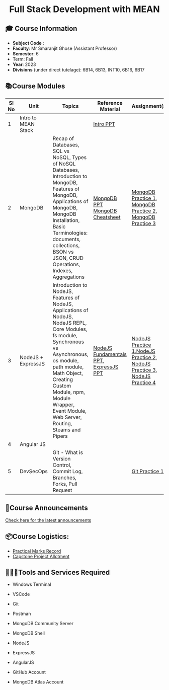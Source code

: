 <h1 align="center">Full Stack Development with MEAN </h1>

## **🎓 Course Information**

- **Subject Code** :
- **Faculty**: Mr Smaranjit Ghose (Assistant Professor)
- **Semester**: 6
- Term: Fall
- **Year**: 2023
- **Divisions** (under direct tutelage): 6B14, 6B13, INT10, 6B16, 6B17


## **📚Course Modules**

| Sl No | Unit | Topics | Reference Material | Assignment(s) | 
| -----|-------|------|--------------------|--------------|
|1| Intro to MEAN Stack | | [Intro PPT](https://docs.google.com/presentation/d/1MwSbCpd9KTXkzjMlFc7UC_HDAETTmR_JGcJ7EaMps5c/edit?usp=sharing) | | 
|2|MongoDB | Recap of Databases, SQL vs NoSQL, Types of NoSQL Databases, Introduction to MongoDB, Features of MongoDB, Applications of MongoDB, MongoDB Installation, Basic Terminologies: documents, collections, BSON vs JSON, CRUD Operations, Indexes, Aggregations| [MongoDB PPT](https://docs.google.com/presentation/d/12XiAi6RdUKSFSPMT48XqZOEfVs2ODAS-0owVdHcVhSw/edit?usp=sharing) [MongoDB Cheatsheet](https://www.mongodb.com/developer/products/mongodb/cheat-sheet/) | [MongoDB Practice 1](./practice_problems/mongodb_practice/MongoDB_1.MD), [MongoDB Practice 2](./practice_problems/mongodb_practice/MongoDB_2.MD), [MongoDB Practice 3](./practice_problems/mongodb_practice/MongoDB_3.MD) | 
|3| NodeJS + ExpressJS |Introduction to NodeJS, Features of NodeJS, Applications of NodeJS, NodeJS REPL, Core Modules, fs module, Synchronous vs Asynchronous, os module, path module, Math Object, Creating Custom Module, npm, Module Wrapper, Event Module, Web Server, Routing, Steams and Pipers | [NodeJS Fundamentals PPT](https://docs.google.com/presentation/d/1ePsTkh4UKb36vrvyPAdDuR7nrwA5sgllMX58D2QQIzk/edit?usp=sharing), [ExpressJS PPT](https://www.canva.com/design/DAF9Rhh1vhw/3w1D-y1IfXbSZktevveWIQ/view?utm_content=DAF9Rhh1vhw&utm_campaign=designshare&utm_medium=link&utm_source=editor) | [NodeJS Practice 1](./practice_problems/nodejs_practice/NodeJS_1.MD),[NodeJS Practice 2](./practice_problems/nodejs_practice/NodeJS_2.MD), [NodeJS Practice 3](./practice_problems/nodejs_practice/NodeJS_3.MD), [NodeJS Practice 4](./practice_problems/nodejs_practice/NodeJS_4.MD) |
|4| Angular JS | | | |
|5| DevSecOps  | Git - What is Version Control, Commit Log, Branches, Forks, Pull Request | |[Git Practice 1](practice_problems/devsecops/Git_1.MD) |



## **📢Course Announcements** 

[Check here for the latest announcements](./Announcements.MD)

## **📦Course Logistics**:

- [Practical Marks Record](https://docs.google.com/spreadsheets/d/1qNVRY5TM-05xQEZCBjSAxQXJl9pHaqPl4Z0k1-pwqUE/edit?usp=sharing)
- [Capstone Project Allotment](https://docs.google.com/spreadsheets/d/1bWM7mdmH7Zrj9YEENYHaUR5Sj6iqLeUcrEh0N-KszHs/edit?usp=sharing)

## **👨🏻‍💻Tools and Services Required**

- Windows Terminal
- VSCode
- Git
- Postman
- MongoDB Community Server
- MongoDB Shell
- NodeJS
- ExpressJS
- AngularJS

- GitHub Account
- MongoDB Atlas Account
